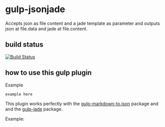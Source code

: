 # gulp-jsonjade
Accepts json as file content and a jade template as parameter and outputs json at file.data and jade at file.content.

## build status
[![Build Status](https://travis-ci.org/pushrocks/gulp-jsonjade.svg?branch=master)](https://travis-ci.org/pushrocks/gulp-jsonjade)

## how to use this gulp plugin
Example
```javascript
example here
```

This plugin works perfectly with the  [gulp-markdown-to.json](https://www.npmjs.com/package/gulp-markdown-to-json) package and and the [gulp-jade](https://www.npmjs.com/package/gulp-jade) package.

Example:
